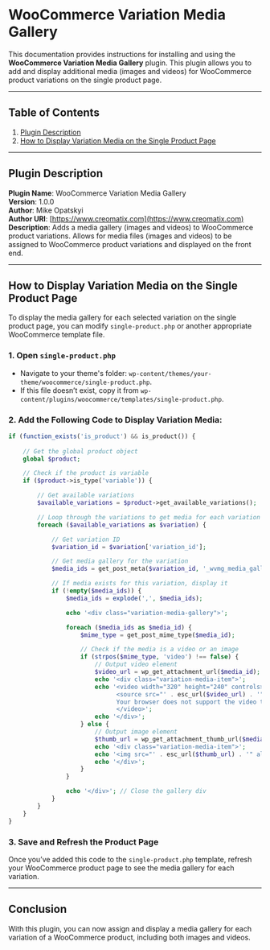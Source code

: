 
# WooCommerce Variation Media Gallery

This documentation provides instructions for installing and using the **WooCommerce Variation Media Gallery** plugin. This plugin allows you to add and display additional media (images and videos) for WooCommerce product variations on the single product page.

---

## Table of Contents
1. [Plugin Description](#plugin-description)
2. [How to Display Variation Media on the Single Product Page](#how-to-display-variation-media-on-the-single-product-page)

---

## Plugin Description

**Plugin Name**: WooCommerce Variation Media Gallery  
**Version**: 1.0.0  
**Author**: Mike Opatskyi  
**Author URI**: [https://www.creomatix.com](https://www.creomatix.com)  
**Description**: Adds a media gallery (images and videos) to WooCommerce product variations. Allows for media files (images and videos) to be assigned to WooCommerce product variations and displayed on the front end.

---

## How to Display Variation Media on the Single Product Page

To display the media gallery for each selected variation on the single product page, you can modify `single-product.php` or another appropriate WooCommerce template file.

### 1. Open `single-product.php`
- Navigate to your theme's folder: `wp-content/themes/your-theme/woocommerce/single-product.php`.
- If this file doesn’t exist, copy it from `wp-content/plugins/woocommerce/templates/single-product.php`.

### 2. Add the Following Code to Display Variation Media:

```php
if (function_exists('is_product') && is_product()) {
    
    // Get the global product object
    global $product;

    // Check if the product is variable
    if ($product->is_type('variable')) {

        // Get available variations
        $available_variations = $product->get_available_variations();

        // Loop through the variations to get media for each variation
        foreach ($available_variations as $variation) {

            // Get variation ID
            $variation_id = $variation['variation_id'];

            // Get media gallery for the variation
            $media_ids = get_post_meta($variation_id, '_wvmg_media_gallery', true);

            // If media exists for this variation, display it
            if (!empty($media_ids)) {
                $media_ids = explode(',', $media_ids);

                echo '<div class="variation-media-gallery">';

                foreach ($media_ids as $media_id) {
                    $mime_type = get_post_mime_type($media_id);

                    // Check if the media is a video or an image
                    if (strpos($mime_type, 'video') !== false) {
                        // Output video element
                        $video_url = wp_get_attachment_url($media_id);
                        echo '<div class="variation-media-item">';
                        echo '<video width="320" height="240" controls>
                              <source src="' . esc_url($video_url) . '" type="' . esc_attr($mime_type) . '">
                              Your browser does not support the video tag.
                              </video>';
                        echo '</div>';
                    } else {
                        // Output image element
                        $thumb_url = wp_get_attachment_thumb_url($media_id);
                        echo '<div class="variation-media-item">';
                        echo '<img src="' . esc_url($thumb_url) . '" alt="' . esc_attr(get_the_title($media_id)) . '" />';
                        echo '</div>';
                    }
                }

                echo '</div>'; // Close the gallery div
            }
        }
    }
}
```

### 3. Save and Refresh the Product Page

Once you’ve added this code to the `single-product.php` template, refresh your WooCommerce product page to see the media gallery for each variation.

---

## Conclusion

With this plugin, you can now assign and display a media gallery for each variation of a WooCommerce product, including both images and videos.
